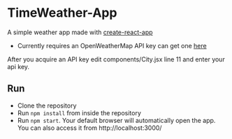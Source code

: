 # TimeWeather-App
A simple weather app made with [create-react-app](https://github.com/facebook/create-react-app)

* Currently requires an OpenWeatherMap API key can get one [here](https://openweathermap.org/api)

After you acquire an API key edit components/City.jsx line 11 and enter your api key.

## Run

- Clone the repository
- Run `npm install` from inside the repository
- Run `npm start`. Your default browser will automatically open the app. You can also access it from http://localhost:3000/

